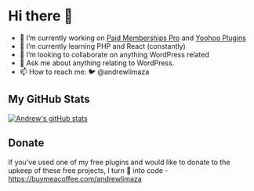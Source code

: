 # Hi there 👋

- 🔭 I’m currently working on [Paid Memberships Pro](https://www.paidmembershipspro.com) and [Yoohoo Plugins](https://yoohooplugins.com)
- 🌱 I’m currently learning PHP and React (constantly)
- 👯 I’m looking to collaborate on anything WordPress related
- 💬 Ask me about anything relating to WordPress.
- 📫 How to reach me: 🐦 @andrewlimaza 

## My GitHub Stats
[![Andrew's gitHub stats](https://github-readme-stats.vercel.app/api?username=andrewlimaza&show_icons=true&count_private=true)](https://github.com/andrewlimaza/github-readme-stats)

## Donate
If you've used one of my free plugins and would like to donate to the upkeep of these free projects, I turn 🍕 into code - https://buymeacoffee.com/andrewlimaza

